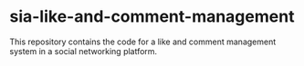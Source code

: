# sia-like-and-comment-management
This repository contains the code for a like and comment management system in a social networking platform.
